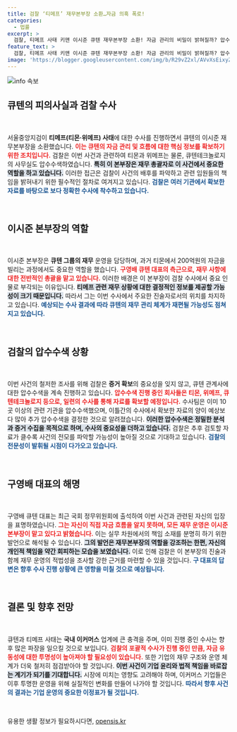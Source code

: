 ```yaml
---
title: 검찰 ‘티메프’ 재무본부장 소환…자금 의혹 폭로!
categories:
  - 법률
excerpt: >
  검찰, 티메프 사태 키맨 이시준 큐텐 재무본부장 소환! 자금 관리의 비밀이 밝혀질까? 압수수색 계속 진행 중인 가운데, 주요 관계사들의 충격적인 자금 흐름이 드러날지 주목된다.
feature_text: >
  검찰, 티메프 사태 키맨 이시준 큐텐 재무본부장 소환! 자금 관리의 비밀이 밝혀질까? 압수수색 계속 진행 중인 가운데, 주요 관계사들의 충격적인 자금 흐름이 드러날지 주목된다.
image: 'https://blogger.googleusercontent.com/img/b/R29vZ2xl/AVvXsEixyZcFfHzMRdzZMjFBmAUKJYCLCGyLL1o632UiGVXcaFdKo_bkvkuCioo0uUKlGfBVcT3P84aROyZIXSBEx3Aw5nCQ3pTgDom1WDC4m8eifvWiAmWEEVb4x6G_l8C0QH225ldMjyaFvpxGEBGNO37VmDTDMHGhJPq73UglMfDca1-0aw/s1600/blogspot.png'
---
```


<p><img src="https://blogger.googleusercontent.com/img/b/R29vZ2xl/AVvXsEixyZcFfHzMRdzZMjFBmAUKJYCLCGyLL1o632UiGVXcaFdKo_bkvkuCioo0uUKlGfBVcT3P84aROyZIXSBEx3Aw5nCQ3pTgDom1WDC4m8eifvWiAmWEEVb4x6G_l8C0QH225ldMjyaFvpxGEBGNO37VmDTDMHGhJPq73UglMfDca1-0aw/s1600/blogspot.png" alt="info 속보" /></p>

<h2 data-ke-size="size26">큐텐의 피의사실과 검찰 수사</h2>

<p data-ke-size="size16">&nbsp;</p>

<p>서울중앙지검이 <strong>티메프(티몬·위메프) 사태</strong>에 대한 수사를 진행하면서 큐텐의 이시준 재무본부장을 소환했습니다. <b><span style="color: #ee2323;">이는 큐텐의 자금 관리 및 흐름에 대한 핵심 정보를 확보하기 위한 조치입니다.</span></b> 검찰은 이번 사건과 관련하여 티몬과 위메프는 물론, 큐텐테크놀로지의 사무실도 압수수색하였습니다. <b><span style="background-color: #21538527;">특히 이 본부장은 재무 총괄자로 이 사건에서 중요한 역할을 하고 있습니다.</span></b> 이러한 접근은 검찰이 사건의 배후를 파악하고 관련 임원들의 책임을 밝혀내기 위한 필수적인 절차로 여겨지고 있습니다. <b><span style="color: #1a5490;">검찰은 여러 기관에서 확보한 자료를 바탕으로 보다 정확한 수사에 착수하고 있습니다.</span></b></p>

<p data-ke-size="size16">&nbsp;</p>

<h2 data-ke-size="size26">이시준 본부장의 역할</h2>

<p data-ke-size="size16">&nbsp;</p>

<p>이시준 본부장은 <strong>큐텐 그룹의 재무</strong> 운영을 담당하며, 과거 티몬에서 200억원의 자금을 빌리는 과정에서도 중요한 역할을 했습니다. <b><span style="color: #ee2323;">구영배 큐텐 대표의 측근으로, 재무 사항에 대한 전반적인 총괄을 맡고 있습니다.</span></b> 이러한 배경은 이 본부장이 검찰 수사에서 중요 인물로 부각되는 이유입니다. <b><span style="background-color: #21538527;">티메프 관련 재무 상황에 대한 결정적인 정보를 제공할 가능성이 크기 때문입니다.</span></b> 따라서 그는 이번 수사에서 주요한 진술자로서의 위치를 차지하고 있습니다. <b><span style="color: #1a5490;">예상되는 수사 결과에 따라 큐텐의 재무 관리 체계가 재편될 가능성도 점쳐지고 있습니다.</span></b></p>

<p data-ke-size="size16">&nbsp;</p>

<h2 data-ke-size="size26">검찰의 압수수색 상황</h2>

<p data-ke-size="size16">&nbsp;</p>

<p>이번 사건의 철저한 조사를 위해 검찰은 <strong>증거 확보</strong>의 중요성을 잊지 않고, 큐텐 관계사에 대한 압수수색을 계속 진행하고 있습니다. <b><span style="color: #ee2323;">압수수색 진행 중인 회사들은 티몬, 위메프, 큐텐테크놀로지 등으로, 일련의 수사를 통해 자료를 확보할 예정입니다.</span></b> 수사팀은 이미 10곳 이상의 관련 기관을 압수수색했으며, 이틀간의 수사에서 확보한 자료의 양이 예상보다 많아 추가 압수수색을 결정한 것으로 알려졌습니다. <b><span style="background-color: #21538527;">이러한 압수수색은 정밀한 분석과 증거 수집을 목적으로 하며, 수사의 중요성을 더하고 있습니다.</span></b> 검찰은 추후 검토할 자료가 클수록 사건의 전모를 파악할 가능성이 높아질 것으로 기대하고 있습니다. <b><span style="color: #1a5490;">검찰의 전문성이 발휘될 시점이 다가오고 있습니다.</span></b></p>

<p data-ke-size="size16">&nbsp;</p>

<h2 data-ke-size="size26">구영배 대표의 해명</h2>

<p data-ke-size="size16">&nbsp;</p>

<p>구영배 큐텐 대표는 최근 국회 정무위원회에 출석하여 이번 사건과 관련된 자신의 입장을 표명하였습니다. <b><span style="color: #ee2323;">그는 자신이 직접 자금 흐름을 알지 못하며, 모든 재무 운영은 이시준 본부장이 맡고 있다고 밝혔습니다.</span></b> 이는 실무 차원에서의 책임 소재를 분명히 하기 위한 발언으로 해석될 수 있습니다. <b><span style="background-color: #21538527;">그의 발언은 재무본부장의 역할을 강조하는 한편, 자신의 개인적 책임을 약간 회피하는 모습을 보였습니다.</span></b> 이로 인해 검찰은 이 본부장의 진술과 함께 재무 운영의 적법성을 조사할 강한 근거를 마련할 수 있을 것입니다. <b><span style="color: #1a5490;">구 대표의 답변은 향후 수사 진행 상황에 큰 영향을 미칠 것으로 예상됩니다.</span></b></p>

<p data-ke-size="size16">&nbsp;</p>

<h2 data-ke-size="size26">결론 및 향후 전망</h2>

<p data-ke-size="size16">&nbsp;</p>

<p>큐텐과 티메프 사태는 <strong>국내 이커머스</strong> 업계에 큰 충격을 주며, 이미 진행 중인 수사는 향후 많은 파장을 일으킬 것으로 보입니다. <b><span style="color: #ee2323;">검찰의 포괄적 수사가 진행 중인 만큼, 자금 유동성에 대한 투명성이 높아져야 할 필요성이 있습니다.</span></b> 또한 기업의 재무 구조와 운영 체계가 더욱 철저히 점검받아야 할 것입니다. <b><span style="background-color: #21538527;">이번 사건이 기업 윤리와 법적 책임을 바로잡는 계기가 되기를 기대합니다.</span></b> 시장에 미치는 영향도 고려해야 하며, 이커머스 기업들은 이후 투명한 운영을 위해 실질적인 변화를 만들어 나가야 할 것입니다. <b><span style="color: #1a5490;">따라서 향후 사건의 결과는 기업 운영의 중요한 이정표가 될 것입니다.</span></b></p>

<p data-ke-size="size16">&nbsp;</p>
유용한 생활 정보가 필요하시다면, <a href="https://opensis.kr" rel="dofollow">opensis.kr</a>


